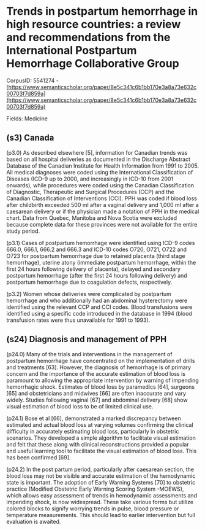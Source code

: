 # Trends in postpartum hemorrhage in high resource countries: a review and recommendations from the International Postpartum Hemorrhage Collaborative Group

CorpusID: 5541274 - [https://www.semanticscholar.org/paper/8e5c341c6b1bb170e3a8a73e632c00703f7d859a](https://www.semanticscholar.org/paper/8e5c341c6b1bb170e3a8a73e632c00703f7d859a)

Fields: Medicine

## (s3) Canada
(p3.0) As described elsewhere [5], information for Canadian trends was based on all hospital deliveries as documented in the Discharge Abstract Database of the Canadian Institute for Health Information from 1991 to 2005. All medical diagnoses were coded using the International Classification of Diseases (ICD-9 up to 2000, and increasingly in ICD-10 from 2001 onwards), while procedures were coded using the Canadian Classification of Diagnostic, Therapeutic and Surgical Procedures (CCP) and the Canadian Classification of Interventions (CCI). PPH was coded if blood loss after childbirth exceeded 500 ml after a vaginal delivery and 1,000 ml after a caesarean delivery or if the physician made a notation of PPH in the medical chart. Data from Quebec, Manitoba and Nova Scotia were excluded because complete data for these provinces were not available for the entire study period.

(p3.1) Cases of postpartum hemorrhage were identified using ICD-9 codes 666.0, 666.1, 666.2 and 666.3 and ICD-10 codes O720, O721, O722 and O723 for postpartum hemorrhage due to retained placenta (third stage hemorrhage), uterine atony (immediate postpartum hemorrhage, within the first 24 hours following delivery of placenta), delayed and secondary postpartum hemorrhage (after the first 24 hours following delivery) and postpartum hemorrhage due to coagulation defects, respectively.

(p3.2) Women whose deliveries were complicated by postpartum hemorrhage and who additionally had an abdominal hysterectomy were identified using the relevant CCP and CCI codes. Blood transfusions were identified using a specific code introduced in the database in 1994 (blood transfusion rates were thus unavailable for 1991 to 1993).
## (s24) Diagnosis and management of PPH
(p24.0) Many of the trials and interventions in the management of postpartum hemorrhage have concentrated on the implementation of drills and treatments [63]. However, the diagnosis of hemorrhage is of primary concern and the importance of the accurate estimation of blood loss is paramount to allowing the appropriate intervention by warning of impending hemorrhagic shock. Estimates of blood loss by paramedics [64], surgeons [65] and obstetricians and midwives [66] are often inaccurate and vary widely. Studies following vaginal [67] and abdominal delivery [68] show visual estimation of blood loss to be of limited clinical use.

(p24.1) Bose et al [66], demonstrated a marked discrepancy between estimated and actual blood loss at varying volumes confirming the clinical difficulty in accurately estimating blood loss, particularly in obstetric scenarios. They developed a simple algorithm to facilitate visual estimation and felt that these along with clinical reconstructions provided a popular and useful learning tool to facilitate the visual estimation of blood loss. This has been confirmed [69].

(p24.2) In the post partum period, particularly after caesarean section, the blood loss may not be visible and accurate estimation of the hemodynamic state is important. The adoption of Early Warning Systems [70] to obstetric practice (Modified Obstetric Early Warning Scoring System -MOEWS), which allows easy assessment of trends in hemodynamic assessments and impending shock, is now widespread. These take various forms but utilize colored blocks to signify worrying trends in pulse, blood pressure or temperature measurements. This should lead to earlier intervention but full evaluation is awaited.
